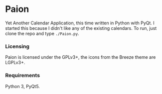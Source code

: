 # Paion
Yet Another Calendar Application, this time written in Python with PyQt. I started
this because I didn't like any of the existing calendars. To run, just clone the
repo and type `./Paion.py`.

### Licensing
Paion is licensed under the GPLv3+, the icons from the Breeze theme are LGPLv3+.

### Requirements
Python 3, PyQt5.